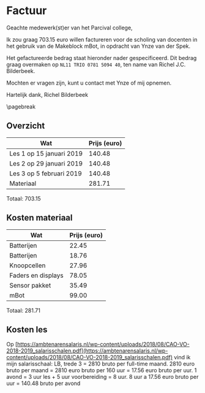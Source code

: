 # Factuur

Geachte medewerk(st)er van het Parcival college,

Ik zou graag 703.15 euro willen factureren
voor de scholing van docenten in het gebruik van
de Makeblock mBot, in opdracht van Ynze van der Spek.

Het gefactureerde bedrag staat hieronder nader gespecificeerd.
Dit bedrag graag overmaken op `NL11 TRIO 0781 5094 40`,
ten name van Richel J.C. Bilderbeek.

Mochten er vragen zijn, kunt u contact met Ynze of mij
opnemen.

Hartelijk dank, Richel Bilderbeek

\pagebreak

## Overzicht

Wat                     |Prijs (euro)
------------------------|------------
Les 1 op 15 januari 2019|140.48
Les 2 op 29 januari 2019|140.48
Les 3 op 5 februari 2019|140.48
Materiaal               |281.71

Totaal: 703.15

## Kosten materiaal

Wat               |Prijs (euro)
------------------|----
Batterijen        | 22.45
Batterijen        | 18.76
Knoopcellen       | 27.96
Faders en displays| 78.05	
Sensor pakket     | 35.49	
mBot              | 99.00

Totaal: 281.71

## Kosten les

Op [https://ambtenarensalaris.nl/wp-content/uploads/2018/08/CAO-VO-2018-2019_salarisschalen.pdf](https://ambtenarensalaris.nl/wp-content/uploads/2018/08/CAO-VO-2018-2019_salarisschalen.pdf)
vind ik mijn salarisschaal: LB, trede 3 = 2810 bruto per full-time maand.
2810 euro bruto per maand = 2810 euro bruto per 160 uur = 17.56 euro bruto per uur.
1 avond = 3 uur les + 5 uur voorbereiding = 8 uur.
8 uur a 17.56 euro bruto per uur = 140.48 bruto per avond
